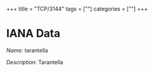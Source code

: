 +++
title = "TCP/3144"
tags = [""]
categories = [""]
+++

# IANA Data

_Name:_ tarantella

_Description:_ Tarantella

